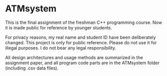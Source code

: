# ATMsystem
This is the final assignment of the freshman C++ programming course. Now it is made public for reference by younger students.

For privacy reasons, my real name and student ID have been deliberately changed. This project is only for public reference. Please do not use it for illegal purposes. I do not bear any legal responsibility.

All design architectures and usage methods are summarized in the assignment paper, and all program code parts are in the ATMsystem folder (including .csv data files).
